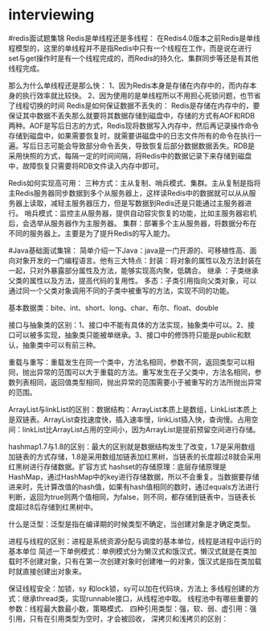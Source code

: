 # interviewing
#redis面试题集锦
Redis是单线程还是多线程：
    在Redis4.0版本之前Redis是单线程模型的，这里的单线程并不是指Redis中只有一个线程在工作，而是说在进行set与get操作时是有一个线程完成的，而Redis的持久化、集群同步等还是有其他线程完成。
   
那么为什么单线程还是那么快：
    1、因为Redis本身是存储在内存中的，而内存本身的执行效率就比较快。 2、因为使用的是单线程所以不用担心死锁问题，也节省了线程切换的时间
Redis是如何保证数据不丢失的：
    Redis是存储在内存中的，要保证其中数据不丢失那么就要将其数据存储到磁盘中，存储的方式有AOF和RDB两种。AOF是写后日志的方式，Redis现将数据写入内存中，然后再记录操作命令存储到磁盘中，如果需要恢复时，就需要讲磁盘中的日志文件所有的命令在执行一遍。写后日志可能会导致部分命令丢失，导致恢复后部分数据数据丢失。RDB是采用快照的方式，每隔一定的时间间隔，将Redis中的数据记录下来存储到磁盘中，故障恢复只需要将RDB文件读入内存中即可。

Redis如何实现高可用：
    三种方式：主从复制、哨兵模式、集群。主从复制是指将主Redis服务器同步数据到多个从服务器上，这样读Redis中的数据就可以从从服务器上读取，减轻主服务器压力，但是写数据到Redis还是只能通过主服务器进行。  哨兵模式：监控主从服务器，提供自动容灾恢复的功能，比如主服务器宕机后，会选举从服务器作为主服务器。  集群：部署多个主从服务器，将数据分布在不同的服务器上。主要是为了提升Redis的写入能力。






#Java基础面试集锦：
简单介绍一下Java：java是一门开源的、可移植性高、面向对象开发的一门编程语言。他有三大特点：封装：将对象的属性以及方法封装在一起，只对外暴露部分属性及方法，能够实现高内聚，低耦合。   继承 ：子类继承父类的属性以及方法，提高代码的复用性。 多态：子类引用指向父类对象，可以通过同一个父类对象调用不同的子类中被重写的方法，实现不同的功能。

基本数据类：bite、int、short、long、char、布尔、float、double

接口与抽象类的区别：1、接口中不能有具体的方法实现，抽象类中可以。2、接口可以被多实现，抽象类只能被单继承。3、接口中的修饰符只能是public和默认，抽象类中可以有前三种。

重载与重写：重载发生在同一个类中，方法名相同，参数不同，返回类型可以相同，抛出异常的范围可以大于重载的方法。重写发生在子父类中，方法名相同，参数列表相同，返回值类型相同，抛出异常的范围需要小于被重写的方法所抛出异常的范围。

ArrayList与linkList的区别：数据结构：ArrayList本质上是数组，LinkList本质上是双链表。ArrayList查找速度快，插入速率慢，linkList插入快，查询慢。占用空间：linkList比ArrayList占用的空间小，因为ArrayList是提前预留空间进行存储。

hashmap1.7与1.8的区别：最大的区别就是数据结构发生了改变，1.7是采用数组加链表的方式存储，1.8是采用数组加链表加红黑树，当链表的长度超过8就会采用红黑树进行存储数据。扩容方式
hashset的存储原理：底层存储原理是HashMap，通过HashMap中的key进行存储数据，所以不会重复。当数据要存储进来时，先计算改值的hash值，如果有hash值相同的数时，通过equals方法进行判断，返回为true则两个值相同，为false，则不同，都存储到链表中，当链表长度超过8后存储到红黑树中。

什么是泛型：泛型是指在编译期的时候类型不确定，当创建对象是才确定类型。

进程与线程的区别：进程是系统资源分配与调度的基本单位，线程是进程中运行的基本单位
简述一下单例模式：单例模式分为懒汉式和饿汉式，懒汉式就是在类加载时不创建对象，只有在第一次创建对象时创建唯一的对象，饿汉式是指在类加载时就直接创建出对象来。

保证线程安全：加锁，sy   和lock锁，sy可以加在代码块，方法上
多线程创建的方式：继承thread类，实现runnable接口，从线程池中取。
线程池中有哪些重要的参数：线程最大数最小数，策略模式、
四种引用类型：强，软、弱、虚引用：强引用，只有在引用类型为空时，才会被回收，
深拷贝和浅拷贝的区别：



